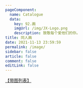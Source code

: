 ```yaml
---
pageComponent: 
  name: Catalogue
  data: 
    key: 92.画
    imgUrl: /img/JX-Logo.png
    description: 致敬每个爱他们的你。
title: 同人画
date: 2021-11-13 23:59:59
permalink: /image/
sidebar: false
article: false
comment: false
editLink: false
---
```


<a href="/categories/?category=画">【带图列表】</a>
